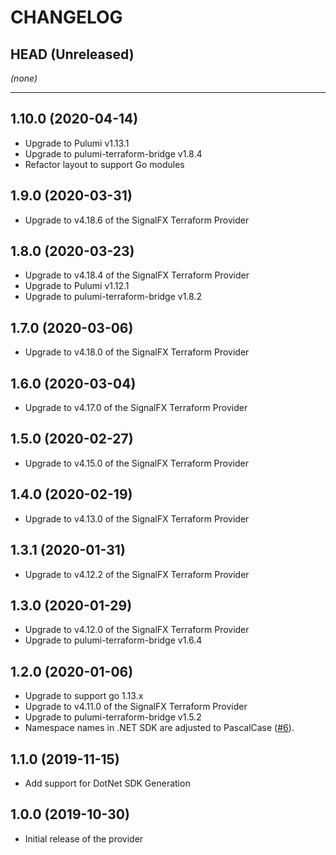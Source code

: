 CHANGELOG
=========

## HEAD (Unreleased)
_(none)_

---

## 1.10.0 (2020-04-14)
* Upgrade to Pulumi v1.13.1
* Upgrade to pulumi-terraform-bridge v1.8.4
* Refactor layout to support Go modules

## 1.9.0 (2020-03-31)
* Upgrade to v4.18.6 of the SignalFX Terraform Provider

## 1.8.0 (2020-03-23)
* Upgrade to v4.18.4 of the SignalFX Terraform Provider
* Upgrade to Pulumi v1.12.1
* Upgrade to pulumi-terraform-bridge v1.8.2

## 1.7.0 (2020-03-06)
* Upgrade to v4.18.0 of the SignalFX Terraform Provider

## 1.6.0 (2020-03-04)
* Upgrade to v4.17.0 of the SignalFX Terraform Provider

## 1.5.0 (2020-02-27)
* Upgrade to v4.15.0 of the SignalFX Terraform Provider

## 1.4.0 (2020-02-19)
* Upgrade to v4.13.0 of the SignalFX Terraform Provider

## 1.3.1 (2020-01-31)
* Upgrade to v4.12.2 of the SignalFX Terraform Provider

## 1.3.0 (2020-01-29)
* Upgrade to v4.12.0 of the SignalFX Terraform Provider
* Upgrade to pulumi-terraform-bridge v1.6.4

## 1.2.0 (2020-01-06)
* Upgrade to support go 1.13.x
* Upgrade to v4.11.0 of the SignalFX Terraform Provider
* Upgrade to pulumi-terraform-bridge v1.5.2
* Namespace names in .NET SDK are adjusted to PascalCase
([#6](https://github.com/pulumi/pulumi-signalfx/pull/6)).

## 1.1.0 (2019-11-15)
* Add support for DotNet SDK Generation

## 1.0.0 (2019-10-30)
* Initial release of the provider
